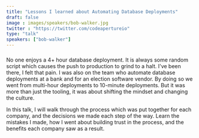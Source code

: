 ```yaml
---
title: "Lessons I learned about Automating Database Deployments"
draft: false
image : images/speakers/bob-walker.jpg
twitter : "https://twitter.com/codeapertureio"
type: "talk"
speakers: ["bob-walker"]
---
```


### 

No one enjoys a 4+ hour database deployment. It is always some random script which causes the push to production to grind to a halt. I've been there, I felt that pain. I was also on the team who automate database deployments at a bank and for an election software vendor. By doing so we went from multi-hour deployments to 10-minute deployments. But it was more than just the tooling, it was about shifting the mindset and changing the culture.

In this talk, I will walk through the process which was put together for each company, and the decisions we made each step of the way. Learn the mistakes I made, how I went about building trust in the process, and the benefits each company saw as a result.

